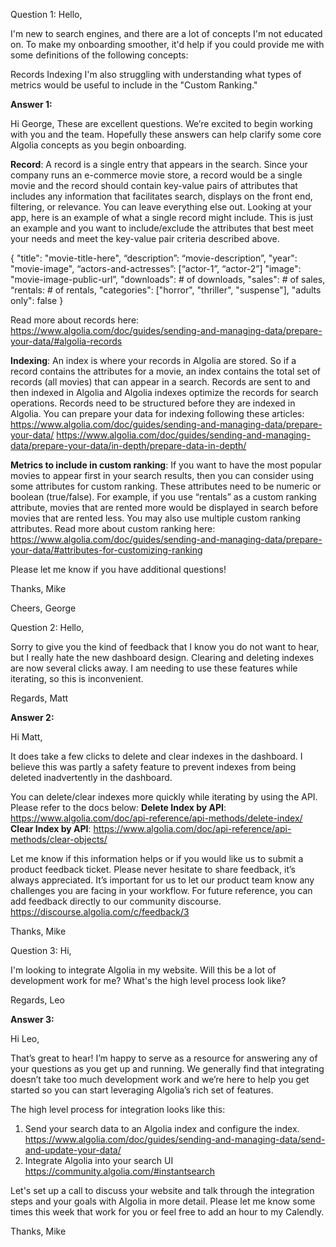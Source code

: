 Question 1: Hello,

I'm new to search engines, and there are a lot of concepts I'm not educated on. To make my onboarding smoother, it'd help if you could provide me with some definitions of the following concepts:

Records
Indexing
I'm also struggling with understanding what types of metrics would be useful to include in the "Custom Ranking."

**Answer 1:**

Hi George, 
These are excellent questions. We’re excited to begin working with you and the team. Hopefully these answers can help clarify some core Algolia concepts as you begin onboarding. 

**Record**: A record is a single entry that appears in the search. Since your company runs an e-commerce movie store, a record would be a single movie and the record should contain key-value pairs of attributes that includes any information that facilitates search, displays on the front end, filtering, or relevance. You can leave everything else out. 
Looking at your app, here is an example of what a single record might include. This is just an example and you want to include/exclude the attributes that best meet your needs and meet the key-value pair criteria described above.

{
  "title": "movie-title-here",
  “description”: “movie-description”,
  "year": "movie-image",
  “actors-and-actresses”: [“actor-1”, “actor-2”]
  "image": "movie-image-public-url”,
  "downloads": # of downloads,
  "sales": # of sales,
  “rentals: # of rentals,
  "categories": ["horror", "thriller", "suspense"],
  "adults only": false
}

Read more about records here:
https://www.algolia.com/doc/guides/sending-and-managing-data/prepare-your-data/#algolia-records

**Indexing**:  An index is where your records in Algolia are stored. So if a record contains the attributes for a movie, an index contains the total set of records (all movies) that can appear in a search. Records are sent to and then indexed in Algolia and Algolia indexes optimize the records for search operations. 
Records need to be structured before they are indexed in Algolia. You can prepare your data for indexing following these articles:
https://www.algolia.com/doc/guides/sending-and-managing-data/prepare-your-data/
https://www.algolia.com/doc/guides/sending-and-managing-data/prepare-your-data/in-depth/prepare-data-in-depth/

**Metrics to include in custom ranking**: If you want to have the most popular movies to appear first in your search results, then you can consider using some attributes for custom ranking. These attributes need to be numeric or boolean (true/false). For example, if you use “rentals” as a custom ranking attribute, movies that are rented more would be displayed in search before movies that are rented less.
You may also use multiple custom ranking attributes. Read more about custom ranking here: 
https://www.algolia.com/doc/guides/sending-and-managing-data/prepare-your-data/#attributes-for-customizing-ranking

Please let me know if you have additional questions!

Thanks,
Mike

Cheers, George

Question 2: Hello,

Sorry to give you the kind of feedback that I know you do not want to hear, but I really hate the new dashboard design. Clearing and deleting indexes are now several clicks away. I am needing to use these features while iterating, so this is inconvenient.

Regards, Matt

**Answer 2:**

Hi Matt, 

It does take a few clicks to delete and clear indexes in the dashboard. I believe this was partly a safety feature to prevent indexes from being deleted inadvertently in the dashboard.

You can delete/clear indexes more quickly while iterating by using the API. Please refer to the docs below:
**Delete Index by API**: https://www.algolia.com/doc/api-reference/api-methods/delete-index/
**Clear Index by API**: https://www.algolia.com/doc/api-reference/api-methods/clear-objects/

Let me know if this information helps or if you would like us to submit a product feedback ticket. Please never hesitate to share feedback, it’s always appreciated. It’s important for us to let our product team know any challenges you are facing in your workflow. For future reference, you can add feedback directly to our community discourse. https://discourse.algolia.com/c/feedback/3

Thanks,
Mike


Question 3: Hi,

I'm looking to integrate Algolia in my website. Will this be a lot of development work for me? What's the high level process look like?

Regards, Leo

**Answer 3:**

Hi Leo, 

That’s great to hear! I’m happy to serve as a resource for answering any of your questions as you get up and running. We generally find that integrating doesn’t take too much development work and we’re here to help you get started so you can start leveraging Algolia’s rich set of features. 

The high level process for integration looks like this: 
1. Send your search data to an Algolia index and configure the index.
https://www.algolia.com/doc/guides/sending-and-managing-data/send-and-update-your-data/
2. Integrate Algolia into your search UI
https://community.algolia.com/#instantsearch 

Let's set up a call to discuss your website and talk through the integration steps and your goals with Algolia in more detail. Please let me know some times this week that work for you or feel free to add an hour to my Calendly. 

Thanks,
Mike

